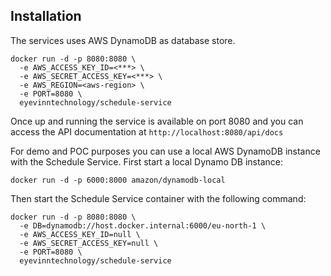## Installation

The services uses AWS DynamoDB as database store. 

```
docker run -d -p 8080:8080 \
  -e AWS_ACCESS_KEY_ID=<***> \
  -e AWS_SECRET_ACCESS_KEY=<***> \
  -e AWS_REGION=<aws-region> \
  -e PORT=8080 \
  eyevinntechnology/schedule-service
```

Once up and running the service is available on port 8080 and you can access the API documentation at `http://localhost:8080/api/docs`

For demo and POC purposes you can use a local AWS DynamoDB instance with the Schedule Service. First start a local Dynamo DB instance:

```
docker run -d -p 6000:8000 amazon/dynamodb-local
```

Then start the Schedule Service container with the following command:

```
docker run -d -p 8080:8080 \
  -e DB=dynamodb://host.docker.internal:6000/eu-north-1 \
  -e AWS_ACCESS_KEY_ID=null \
  -e AWS_SECRET_ACCESS_KEY=null \
  -e PORT=8080 \
  eyevinntechnology/schedule-service
```




